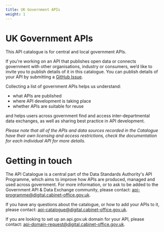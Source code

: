 ```yaml
---
title: UK Government APIs
weight: 1
---
```


# UK Government APIs

This API catalogue is for central and local government APIs.

If you're working on an API that publishes open data or connects government with other organisations, industry or consumers, we’d like to invite you to publish details of it in this catalogue. You can publish details of your API by submitting a [GitHub Issue](https://github.com/alphagov/api-catalogue/issues).

Collecting a list of government APIs helps us understand:

* what APIs are published
* where API development is taking place
* whether APIs are suitable for reuse

and helps users across government find and access inter-departmental data exchanges, as well as sharing best practice in API development.

*Please note that all of the APIs and data sources recorded in the Catalogue have their own licensing and access restrictions, check the documentation for each individual API for more details.*

# Getting in touch

The API Catalogue is a central part of the Data Standards Authority's API Programme, which aims to improve how APIs are produced, managed and used across government. For more information, or to ask to be added to the Government API & Data Exchange community, please contact: <api-programme@digital.cabinet-office.gov.uk>.

If you have any questions about the catalogue, or how to add your APIs to it, please contact: <api-catalogue@digital.cabinet-office.gov.uk>.

If you are looking to set up an api.gov.uk domain for your API, please contact: <api-domain-request@digital.cabinet-office.gov.uk>.